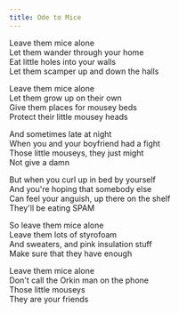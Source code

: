```yaml
---
title: Ode to Mice
---
```


Leave them mice alone  
Let them wander through your home  
Eat little holes into your walls  
Let them scamper up and down the halls

Leave them mice alone  
Let them grow up on their own  
Give them places for mousey beds  
Protect their little mousey heads

And sometimes late at night  
When you and your boyfriend had a fight  
Those little mouseys, they just might  
Not give a damn

But when you curl up in bed by yourself  
And you're hoping that somebody else  
Can feel your anguish, up there on the shelf  
They'll be eating SPAM

So leave them mice alone  
Leave them lots of styrofoam  
And sweaters, and pink insulation stuff  
Make sure that they have enough

Leave them mice alone  
Don't call the Orkin man on the phone  
Those little mouseys  
They are your friends
